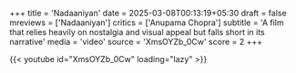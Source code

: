+++
title = 'Nadaaniyan'
date = 2025-03-08T00:13:19+05:30
draft = false
mreviews = ['Nadaaniyan']
critics = ['Anupama Chopra']
subtitle = 'A film that relies heavily on nostalgia and visual appeal but falls short in its narrative'
media = 'video'
source = 'XmsOYZb_0Cw'
score = 2
+++

{{< youtube id="XmsOYZb_0Cw" loading="lazy" >}}
